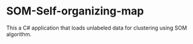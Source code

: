 # SOM-Self-organizing-map
This a C# application that loads unlabeled data for clustering using SOM algorithm. 
